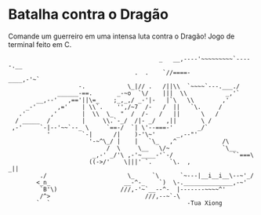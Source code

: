 # Batalha contra o Dragão
Comande um guerreiro em uma intensa luta contra o Dragão! Jogo de terminal feito em C.

                                               _   __,----'~~~~~~~~~`-----.__
                                        .  .    `//====-              ____,-'~`
                        -.            \_|// .   /||\\  `~~~~`---.___./
                  ______-==.       _-~o  `\/    |||  \\           _,'`
            __,--'   ,=='||\=_    ;_,_,/ _-'|-   |`\   \\        ,'
         _-'      ,='    | \\`.    '',/~7  /-   /  ||   `\.     /
       .'       ,'       |  \\  \_  "  /  /-   /   ||      \   /
      / _____  /         |     \\.`-_/  /|- _/   ,||       \ /
     ,-'     `-|--'~~`--_ \     `==-/  `| \'--===-'       _/`
               '         `-|      /|    )-'\~'      _,--"'
                           '-~^\_/ |    |   `\_   ,^             /\
                                /  \     \__   \/~               `\__
                            _,-' _/'\ ,-'~____-'`-/                 ``===\
                           ((->/'    \|||' `.     `\.  ,                _||
             ./                       \_     `\      `~---|__i__i__\--~'_/
            <_n_                     __-^-_    `)  \-.______________,-~'
             `B'\)                  ///,-'~`__--^-  |-------~~~~^'
             /^>                           ///,--~`-\
            `  `                                       -Tua Xiong
